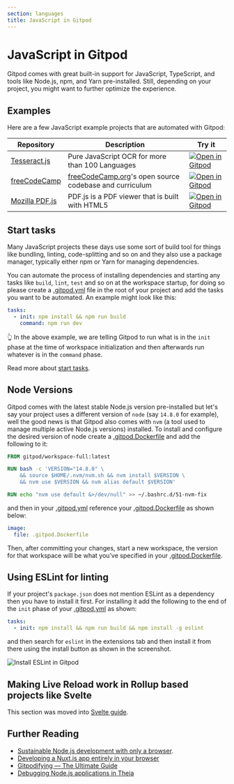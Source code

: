 ```yaml
---
section: languages
title: JavaScript in Gitpod
---
```


<script context="module">
  export const prerender = true;
</script>

# JavaScript in Gitpod

Gitpod comes with great built-in support for JavaScript, TypeScript, and tools like Node.js, npm, and Yarn pre-installed. Still, depending on your project, you might want to further optimize the experience.

## Examples

Here are a few JavaScript example projects that are automated with Gitpod:

<div class="overflow-x-auto">

| Repository                                                   | Description                                                                             | Try it                                                                                                                            |
| ------------------------------------------------------------ | --------------------------------------------------------------------------------------- | --------------------------------------------------------------------------------------------------------------------------------- |
| [Tesseract.js](https://github.com/naptha/tesseract.js)       | Pure JavaScript OCR for more than 100 Languages                                         | [![Open in Gitpod](https://gitpod.io/button/open-in-gitpod.svg)](https://gitpod.io/#https://github.com/naptha/tesseract.js)       |
| [freeCodeCamp](https://github.com/freeCodeCamp/freeCodeCamp) | [freeCodeCamp.org](https://www.freecodecamp.org/)'s open source codebase and curriculum | [![Open in Gitpod](https://gitpod.io/button/open-in-gitpod.svg)](https://gitpod.io/#https://github.com/freeCodeCamp/freeCodeCamp) |
| [Mozilla PDF.js](https://github.com/mozilla/pdf.js)          | PDF.js is a PDF viewer that is built with HTML5                                         | [![Open in Gitpod](https://gitpod.io/button/open-in-gitpod.svg)](https://gitpod.io/#https://github.com/mozilla/pdf.js)            |

</div>

## Start tasks

Many JavaScript projects these days use some sort of build tool for things like bundling, linting, code-splitting and so on and they also use a package manager, typically either npm or Yarn for managing dependencies.

You can automate the process of installing dependencies and starting any tasks like `build`, `lint`, `test` and so on at the workspace startup, for doing so please create a [.gitpod.yml](/docs/config-gitpod-file) file in the root of your project and add the tasks you want to be automated. An example might look like this:

```yaml
tasks:
  - init: npm install && npm run build
    command: npm run dev
```

<span aria-hidden="true">👆</span> In the above example, we are telling Gitpod to run what is in the `init` phase at the time of workspace initialization and then afterwards run whatever is in the `command` phase.

Read more about [start tasks](/docs/config-start-tasks).

## Node Versions

Gitpod comes with the latest stable Node.js version pre-installed but let's say your project uses a different version of `node` (say `14.8.0` for example), well the good news is that Gitpod also comes with `nvm` (a tool used to manage multiple active Node.js versions) installed. To install and configure the desired version of node create a [.gitpod.Dockerfile](/docs/config-docker) and add the following to it:

```dockerfile
FROM gitpod/workspace-full:latest

RUN bash -c 'VERSION="14.8.0" \
    && source $HOME/.nvm/nvm.sh && nvm install $VERSION \
    && nvm use $VERSION && nvm alias default $VERSION'

RUN echo "nvm use default &>/dev/null" >> ~/.bashrc.d/51-nvm-fix
```

and then in your [.gitpod.yml](/docs/config-gitpod-file) reference your [.gitpod.Dockerfile](/docs/config-docker) as shown below:

```yaml
image:
  file: .gitpod.Dockerfile
```

Then, after committing your changes, start a new workspace, the version for that workspace will be what you’ve specified in your [.gitpod.Dockerfile](/docs/config-docker).

## Using ESLint for linting

If your project's `package.json` does not mention ESLint as a dependency then you have to install it first. For installing it add the following to the end of the `init` phase of your [.gitpod.yml](/docs/config-gitpod-file) as shown:

```yaml
tasks:
  - init: npm install && npm run build && npm install -g eslint
```

and then search for `eslint` in the extensions tab and then install it from there using the install button as shown in the screenshot.

![Install ESLint in Gitpod](.../../../static/images/docs/eslint-extension.png)

## Making Live Reload work in Rollup based projects like Svelte

This section was moved into [Svelte guide](/docs/languages/svelte).

## Further Reading

- [Sustainable Node.js development with only a browser](/blog/node-js-development).
- [Developing a Nuxt.js app entirely in your browser](/blog/developing-nuxtjs-in-browser)
- [Gitpodifying — The Ultimate Guide](/blog/gitpodify)
- [Debugging Node.js applications in Theia](/blog/node-js-gitpod)
